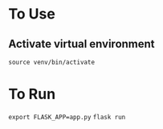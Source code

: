 
# To Use

## Activate virtual environment
`source venv/bin/activate`

# To Run
`export FLASK_APP=app.py`
`flask run`